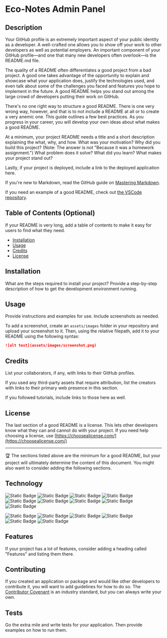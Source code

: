 # Eco-Notes Admin Panel

## Description 

Your GitHub profile is an extremely important aspect of your public identity as a developer. A well-crafted one allows you to show off your work to other developers as well as potential employers. An important component of your GitHub profile—and one that many new developers often overlook—is the README.md file.

The quality of a README often differentiates a good project from a bad project. A good one takes advantage of the opportunity to explain and showcase what your application does, justify the technologies used, and even talk about some of the challenges you faced and features you hope to implement in the future. A good README helps you stand out among the large crowd of developers putting their work on GitHub.

There's no one right way to structure a good README. There is one very wrong way, however, and that is to not include a README at all or to create a very anemic one. This guide outlines a few best practices. As you progress in your career, you will develop your own ideas about what makes a good README.

At a minimum, your project README needs a title and a short description explaining the what, why, and how. What was your motivation? Why did you build this project? (Note: The answer is not "Because it was a homework assignment.") What problem does it solve? What did you learn? What makes your project stand out?

Lastly, if your project is deployed, include a link to the deployed application here.

If you're new to Markdown, read the GitHub guide on [Mastering Markdown](https://guides.github.com/features/mastering-markdown/).

If you need an example of a good README, check out [the VSCode repository](https://github.com/microsoft/vscode).


## Table of Contents (Optional)

If your README is very long, add a table of contents to make it easy for users to find what they need.

* [Installation](#installation)
* [Usage](#usage)
* [Credits](#credits)
* [License](#license)


## Installation

What are the steps required to install your project? Provide a step-by-step description of how to get the development environment running.


## Usage 

Provide instructions and examples for use. Include screenshots as needed.

To add a screenshot, create an `assets/images` folder in your repository and upload your screenshot to it. Then, using the relative filepath, add it to your README using the following syntax:

```md
![alt text](assets/images/screenshot.png)
```


## Credits

List your collaborators, if any, with links to their GitHub profiles.

If you used any third-party assets that require attribution, list the creators with links to their primary web presence in this section.

If you followed tutorials, include links to those here as well.


## License

The last section of a good README is a license. This lets other developers know what they can and cannot do with your project. If you need help choosing a license, use [https://choosealicense.com/](https://choosealicense.com/)


---

🏆 The sections listed above are the minimum for a good README, but your project will ultimately determine the content of this document. You might also want to consider adding the following sections.

## Technology

![Static Badge](https://img.shields.io/badge/typeScript-100%25-007ACC)
![Static Badge](https://img.shields.io/badge/javaScript-100%25-EFD81D)
![Static Badge](https://img.shields.io/badge/tailwindCSS-100%25-38BDF8)
![Static Badge](https://img.shields.io/badge/React.js-100%25-00DDFF)
![Static Badge](https://img.shields.io/badge/Next.js-100%25-383838)
![Static Badge](https://img.shields.io/badge/Redux-80%25-764ABC)
![Static Badge](https://img.shields.io/badge/Node.js-70%25-89BB5A)
![Static Badge](https://img.shields.io/badge/Express.js-50%25-868686)
![Static Badge](https://img.shields.io/badge/mongoDB-60%25-086341)

![Static Badge](https://img.shields.io/badge/VS_Code-100%25-2B8DCC)
![Static Badge](https://img.shields.io/badge/Git-100%25-F05539)
![Static Badge](https://img.shields.io/badge/Github-100%25-383838)
![Static Badge](https://img.shields.io/badge/Vite-100%25-9F5BFE)
![Static Badge](https://img.shields.io/badge/EsLint-100%25-4A2EC4)
![Static Badge](https://img.shields.io/badge/airbnb_code_format-100%25-FF5F64)


## Features

If your project has a lot of features, consider adding a heading called "Features" and listing them there.


## Contributing

If you created an application or package and would like other developers to contribute it, you will want to add guidelines for how to do so. The [Contributor Covenant](https://www.contributor-covenant.org/) is an industry standard, but you can always write your own.

## Tests

Go the extra mile and write tests for your application. Then provide examples on how to run them.